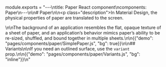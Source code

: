 module.exports = "---\ntitle: Paper React component\ncomponents: Paper\n---\n\n# Paper\n\n<p class=\"description\">In Material Design, the physical properties of paper are translated to the screen. </p>\n\nThe background of an application resembles the flat, opaque texture of a sheet of paper, and an application’s behavior mimics paper’s ability to be re-sized, shuffled, and bound together in multiple sheets.\n\n{{\"demo\": \"pages/components/paper/SimplePaper.js\", \"bg\": true}}\n\n## Variants\n\nIf you need an outlined surface, use the `variant` prop.\n\n{{\"demo\": \"pages/components/paper/Variants.js\", \"bg\": \"inline\"}}\n"
